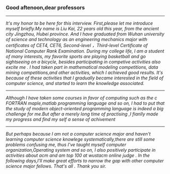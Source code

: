 ### Good aftenoon,dear professors

------------
 *It's my honor to be here for this interview. First,please let me introduce myself briefly.My name is Liu Kai, 22 years old this year, from the ancient city Jingzhou, Hubei province. And I have graduated from Wuhan university of science and technology as an engineering mechanics major with certificates of CET4, CET6, Second-level ，Third-level Certificate of National Computer Rank Examination. During my college life, I am a student of many interests, my favorite sports are playing basketball and go sightseeing on a bicycle, besides participating in competive activities also excite me . I had taken part in mathematical modeling competitions, data mining competitions,and other activities, which I achieved good results. It's because of these activities  that I gradually became interested in the field of computer science, and started to learn the knowledge associated.*
 

------------
*Although I have taken some courses in favor of computing such as the c FORTRAN  maple,matlab programming language and so on, I had to put that the study of modern object-oriented programming language is indeed a big challenge for me.But after a merely long time of practising ,I fianlly made my progress and find my self a sense of achivement*


------------

 *But perhaps because I am not a computer science major and haven't learning computer science knowlege systematically,there are still some problems confusing me, thus I've taught myself computer organization,Operating system and so on, I also positively participate in activities about acm and am top 100 at wustacm online judge . In the following days,I'll make great efforts to narrow the gap with other computer science major fellows. That's all . Thank you sir.*

 

